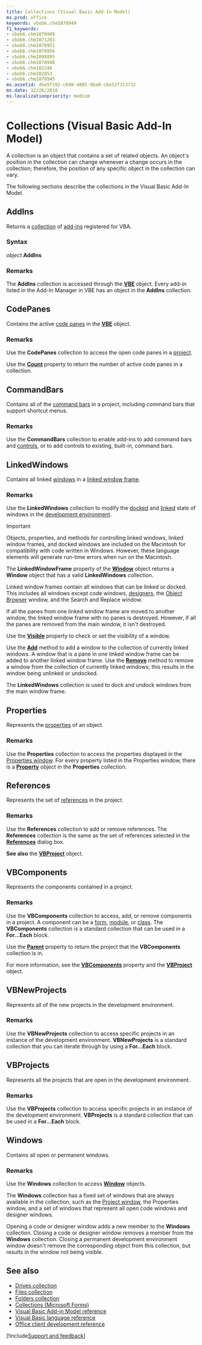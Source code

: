 ```yaml
---
title: Collections (Visual Basic Add-In Model)
ms.prod: office
keywords: vbob6.chm1070949
f1_keywords:
- vbob6.chm1070949
- vbob6.chm1071203
- vbob6.chm1070951
- vbob6.chm1070956
- vbob6.chm1098895
- vbob6.chm1070948
- vbob6.chm102246
- vbob6.chm102053
- vbob6.chm1070945
ms.assetid: 45e5f192-c698-4805-9ba8-cbe52f313732
ms.date: 12/26/2018
ms.localizationpriority: medium
---
```



# Collections (Visual Basic Add-In Model)

A collection is an object that contains a set of related objects. An object's position in the collection can change whenever a change occurs in the collection; therefore, the position of any specific object in the collection can vary.

The following sections describe the collections in the Visual Basic Add-In Model.

## AddIns

Returns a [collection](../../Glossary/vbe-glossary.md#collection) of [add-ins](../../Glossary/vbe-glossary.md#add-in) registered for VBA.

### Syntax

_object_.**AddIns**

### Remarks

The **AddIns** collection is accessed through the **[VBE](objects-visual-basic-add-in-model.md#vbe)** object. Every add-in listed in the Add-In Manager in VBE has an object in the **AddIns** collection. 

## CodePanes

Contains the active [code panes](../../Glossary/vbe-glossary.md#code-pane) in the **[VBE](objects-visual-basic-add-in-model.md#vbe)** object.

### Remarks

Use the **CodePanes** collection to access the open code panes in a [project](../../Glossary/vbe-glossary.md#project). 

Use the **[Count](properties-visual-basic-add-in-model.md#count)** property to return the number of active code panes in a collection.

## CommandBars

Contains all of the [command bars](objects-visual-basic-add-in-model.md#commandbar) in a project, including command bars that support shortcut menus.

### Remarks

Use the **CommandBars** collection to enable add-ins to add command bars and [controls](../../Glossary/vbe-glossary.md#control), or to add controls to existing, built-in, command bars.

## LinkedWindows

Contains all linked [windows](objects-visual-basic-add-in-model.md#window) in a [linked window frame](../../Glossary/vbe-glossary.md#linked-window-frame).

### Remarks

Use the **LinkedWindows** collection to modify the [docked](../../Glossary/vbe-glossary.md#docked-window) and [linked](../../Glossary/vbe-glossary.md#linked-window) state of windows in the [development environment](../../Glossary/vbe-glossary.md#development-environment).

> [!IMPORTANT] 
> Objects, properties, and methods for controlling linked windows, linked window frames, and docked windows are included on the Macintosh for compatibility with code written in Windows. However, these language elements will generate run-time errors when run on the Macintosh.

The **LinkedWindowFrame** property of the **[Window](objects-visual-basic-add-in-model.md#window)** object returns a **Window** object that has a valid **LinkedWindows** collection.

Linked window frames contain all windows that can be linked or docked. This includes all windows except code windows, [designers](../../Glossary/vbe-glossary.md#designer), the [Object Browser](../../Glossary/vbe-glossary.md#object-browser) window, and the Search and Replace window.

If all the panes from one linked window frame are moved to another window, the linked window frame with no panes is destroyed. However, if all the panes are removed from the main window, it isn't destroyed.

Use the **[Visible](properties-visual-basic-add-in-model.md#visible)** property to check or set the visibility of a window.

Use the **[Add](../user-interface-help/add-method-vba-add-in-object-model.md)** method to add a window to the collection of currently linked windows. A window that is a pane in one linked window frame can be added to another linked window frame. Use the **[Remove](../user-interface-help/remove-method-vba-add-in-object-model.md)** method to remove a window from the collection of currently linked windows; this results in the window being unlinked or undocked.

The **LinkedWindows** collection is used to dock and undock windows from the main window frame.

## Properties

Represents the [properties](../../Glossary/vbe-glossary.md#property) of an object.

### Remarks

Use the **Properties** collection to access the properties displayed in the [Properties window](../user-interface-help/properties-window.md). For every property listed in the Properties window, there is a **[Property](objects-visual-basic-add-in-model.md#property)** object in the **Properties** collection.

## References

Represents the set of [references](objects-visual-basic-add-in-model.md#reference) in the project.

### Remarks

Use the **References** collection to add or remove references. The **References** collection is the same as the set of references selected in the **[References](../user-interface-help/references-dialog-box.md)** dialog box.

**See also** the **[VBProject](objects-visual-basic-add-in-model.md#vbproject)** object.

## VBComponents

Represents the components contained in a project.

### Remarks

Use the **VBComponents** collection to access, add, or remove components in a project. A component can be a [form](../../Glossary/vbe-glossary.md#form), [module](../../Glossary/vbe-glossary.md#module), or [class](../../Glossary/vbe-glossary.md#class). The **VBComponents** collection is a standard collection that can be used in a **For...Each** block.

Use the **[Parent](properties-visual-basic-add-in-model.md#parent)** property to return the project that the **VBComponents** collection is in.

For more information, see the **[VBComponents](properties-visual-basic-add-in-model.md#vbcomponents)** property and the **[VBProject](objects-visual-basic-add-in-model.md#vbproject)** object.

## VBNewProjects

Represents all of the new projects in the development environment.

### Remarks

Use the **VBNewProjects** collection to access specific projects in an instance of the development environment. **VBNewProjects** is a standard collection that you can iterate through by using a **For...Each** block. 

## VBProjects

Represents all the projects that are open in the development environment.

### Remarks

Use the **VBProjects** collection to access specific projects in an instance of the development environment. **VBProjects** is a standard collection that can be used in a **For...Each** block.  

## Windows

Contains all open or permanent windows.

### Remarks

Use the **Windows** collection to access **[Window](objects-visual-basic-add-in-model.md#window)** objects.

The **Windows** collection has a fixed set of windows that are always available in the collection, such as the [Project window](../../Glossary/vbe-glossary.md#project-window), the Properties window, and a set of windows that represent all open code windows and designer windows. 

Opening a code or designer window adds a new member to the **Windows** collection. Closing a code or designer window removes a member from the **Windows** collection. Closing a permanent development environment window doesn't remove the corresponding object from this collection, but results in the window not being visible.

## See also

- [Drives collection](../user-interface-help/drives-collection.md)
- [Files collection](../user-interface-help/files-collection.md)
- [Folders collection](../user-interface-help/folders-collection.md)
- [Collections (Microsoft Forms)](../user-interface-help/objects-microsoft-forms.md)
- [Visual Basic Add-in Model reference](../user-interface-help/visual-basic-add-in-model-reference.md)
- [Visual Basic language reference](../user-interface-help/visual-basic-language-reference.md)
- [Office client development reference](https://docs.microsoft.com/office/client-developer/office-client-development)

[!include[Support and feedback](~/includes/feedback-boilerplate.md)]
